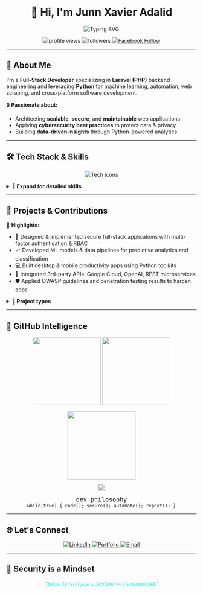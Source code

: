 <h1 align="center">👋 Hi, I'm <b>Junn Xavier Adalid</b></h1>

<p align="center">
  <img src="https://readme-typing-svg.demolab.com/?lines=Full-Stack+Developer;Experienced+with+Laravel;Python+Enthusiast;Cybersecurity+Advocate;Building+Robust+Web+Apps;Crafting+Secure+Solutions&center=true&width=650&height=60&font=Fira+Code&pause=900&color=00F5FF&vCenter=true&size=26" alt="Typing SVG" />
</p>

<p align="center">
  <img src="https://komarev.com/ghpvc/?username=xaviworks&label=Profile+Views&color=00f5ff&style=flat-square" alt="profile views" />
  <img src="https://img.shields.io/github/followers/xaviworks?label=Followers&style=flat-square&color=lightgray" alt="followers" />
  <a href="https://www.facebook.com/xavi.adalid" target="_blank" title="Follow me on Facebook">
    <img src="https://img.shields.io/badge/Follow-Facebook-1877F2?style=flat-square&logo=facebook&logoColor=white" alt="Facebook Follow" />
  </a>
</p>

---

## 🎯 About Me

I'm a **Full-Stack Developer** specializing in **Laravel (PHP)** backend engineering and leveraging **Python** for machine learning, automation, web scraping, and cross-platform software development.

🔒 **Passionate about:**

- Architecting **scalable**, **secure**, and **maintainable** web applications  
- Applying **cybersecurity best practices** to protect data & privacy  
- Building **data-driven insights** through Python-powered analytics  

---

## 🛠️ Tech Stack & Skills

<p align="center" style="display: flex; justify-content: center; flex-wrap: wrap; gap: 1rem;">
  <img src="https://skillicons.dev/icons?i=php,laravel,python,vue,js,html,css,mysql,git,github,numpy,pandas,matplotlib,selenium,requests,beautifulsoup,googlecloud,openai,kali" alt="Tech icons" />
</p>

<details>
  <summary><strong>📌 Expand for detailed skills</strong></summary>

- **Backend:** Laravel, PHP, Python, RESTful APIs, Google APIs, OpenAI API  
- **Frontend:** Vue.js, Vanilla JS, HTML5, CSS3 (BEM, Flexbox, Grid)  
- **Databases:** MySQL, relational schema design, query optimization  
- **Data Science & ML:** numpy, pandas, matplotlib, scikit-learn pipelines  
- **Automation & Scraping:** Selenium, requests, BeautifulSoup, cron jobs  
- **Desktop/Mobile Apps:** Python frameworks (PyQt, Kivy)  
- **DevOps & Security:** Linux server hardening, Kali Linux tools, OWASP top 10 mitigation  
- **Version Control:** Git, GitHub workflows, branching strategies  

</details>

---

## 🚀 Projects & Contributions

💼 **Highlights:**

- 🔐 Designed & implemented secure full-stack applications with multi-factor authentication & RBAC  
- 📈 Developed ML models & data pipelines for predictive analytics and classification  
- 💻 Built desktop & mobile productivity apps using Python toolkits  
- 🔌 Integrated 3rd-party APIs: Google Cloud, OpenAI, REST microservices  
- 🛡️ Applied OWASP guidelines and penetration testing results to harden apps

<details>
  <summary><strong>📁 Project types</strong></summary>

- Enterprise dashboards & analytics  
- Secure authentication & authorization systems  
- Automated data scraping & ETL pipelines  
- Microservices & API orchestration  
- Cloud deployment & CI/CD pipelines on GCP  

</details>

---

## 🧠 GitHub Intelligence

<p align="center">
  <!-- Stats: Commits, PRs, Stars -->
  <img src="https://github-readme-stats.vercel.app/api?username=xaviworks&show_icons=true&theme=algolia&include_all_commits=true&count_private=true&hide_border=true&rank_icon=percentile&custom_title=Activity+Snapshot" height="180" />
  
  <!-- Languages -->
  <img src="https://github-readme-stats.vercel.app/api/top-langs/?username=xaviworks&langs_count=10&layout=donut&theme=algolia&hide_border=true&custom_title=Languages+by+Usage" height="180" />
</p>

<p align="center">
  <!-- Streak Graph -->
  <img src="https://github-readme-streak-stats.herokuapp.com/?user=xaviworks&theme=algolia&hide_border=true&mode=weekly&custom_title=Weekly+Streak+Overview" height="180" />
</p>

<p align="center">
  <!-- Contribution Graph -->
  <img src="https://github-readme-activity-graph.vercel.app/graph?username=xaviworks&theme=github-compact&custom_title=Contribution+Heatmap&hide_border=true" />
</p>

<p align="center">
  <!-- Custom Hacker Signature -->
  <code style="font-size: 16px;">dev philosophy</code><br />
  <code>while(true) { code(); secure(); automate(); repeat(); }</code>
</p>


---

## 🌐 Let's Connect

<p align="center">
  <a href="https://www.linkedin.com/in/junn-xavier-adalid-1085032b9" target="_blank" title="LinkedIn">
    <img src="https://img.shields.io/badge/-LinkedIn-0A66C2?style=for-the-badge&logo=linkedin&logoColor=white" alt="LinkedIn" />
  </a>
  <a href="https://draxel-it.com" target="_blank" title="Portfolio">
    <img src="https://img.shields.io/badge/-Portfolio-000?style=for-the-badge&logo=firefox&logoColor=white" alt="Portfolio" />
  </a>
  <a href="mailto:xaviadalid959@gmail.com" title="Email me">
    <img src="https://img.shields.io/badge/-Email-EA4335?style=for-the-badge&logo=gmail&logoColor=white" alt="Email" />
  </a>
</p>

---

## 🔐 Security is a Mindset

<p align="center" style="font-style: italic; color: #00f5ff;">
  "Security isn’t just a feature — it’s a mindset."  
</p>
